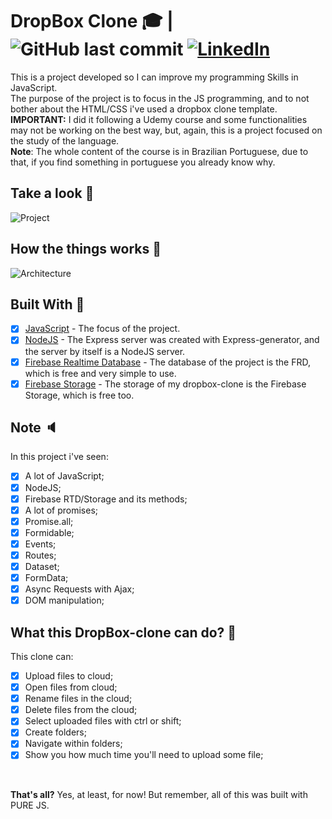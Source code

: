 
# DropBox Clone :mortar_board: |  ![GitHub last commit](https://img.shields.io/github/last-commit/k-schaeffer/dropbox-clone-js) [![LinkedIn][linkedin-shield]][linkedin-url] 


This is a project developed so I can improve my programming Skills in JavaScript.
<br>
The purpose of the project is to focus in the JS programming, and to not bother about the HTML/CSS i've used a dropbox clone template. 
<br>
**IMPORTANT:** I did it following a Udemy course and some functionalities may not be working on the best way, but, again, this is a project focused on the study of the language.
<br>
**Note**: The whole content of the course is in Brazilian Portuguese, due to that, if you find something in portuguese you already know why.

## Take a look :eyes:

![Project](https://i.imgur.com/MTbx6bS.png)

## How the things works :triangular_ruler:	

![Architecture](https://i.imgur.com/aIr8Y1t.jpg)

## Built With :pencil:

- [X] [JavaScript](https://developer.mozilla.org/pt-BR/docs/Web/JavaScript) - The focus of the project.
- [X] [NodeJS](https://nodejs.org/en/) - The Express server was created with Express-generator, and the server by itself is a NodeJS server. 
- [X] [Firebase Realtime Database](https://firebase.google.com) - The database of the project is the FRD, which is free and very simple to use.
- [X] [Firebase Storage](https://firebase.google.com) - The storage of my dropbox-clone is the Firebase Storage, which is free too.

## Note :speaker:
In this project i've seen:
- [X] A lot of JavaScript;
- [X] NodeJS;
- [X] Firebase RTD/Storage and its methods;
- [X] A lot of promises;
- [X] Promise.all;
- [X] Formidable;
- [X] Events;
- [X] Routes;
- [X] Dataset;
- [X] FormData;
- [X] Async Requests with Ajax;
- [X] DOM manipulation;

## What this DropBox-clone can do? :bookmark:
This clone can:
- [X] Upload files to cloud;
- [X] Open files from cloud;
- [X] Rename files in the cloud;
- [X] Delete files from the cloud;
- [X] Select uploaded files with ctrl or shift;
- [X] Create folders;
- [X] Navigate within folders;
- [X] Show you how much time you'll need to upload some file;
<br>

**That's all?** Yes, at least, for now! But remember, all of this was built with PURE JS.
<br>

[linkedin-shield]: https://img.shields.io/badge/-LinkedIn-black.svg?style=flat-square&logo=linkedin&colorB=555
[linkedin-url]: https://www.linkedin.com/in/k-schaeffer/

